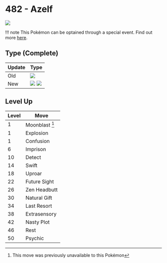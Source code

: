 # 482 - Azelf
![][482]

!!! note
    This Pokémon can be optained through a special event. Find out more [here](../../special_events/#azelf).

## Type (Complete)

Update | Type
---    | ---
Old    | ![][psychic]
New    | ![][psychic]  ![][fairy]

## Level Up

Level | Move
---   | ---
  1   | Moonblast [^1]
  1   | Explosion
  1   | Confusion
  6   | Imprison
 10   | Detect
 14   | Swift
 18   | Uproar
 22   | Future Sight
 26   | Zen Headbutt
 30   | Natural Gift
 34   | Last Resort
 38   | Extrasensory
 42   | Nasty Plot
 46   | Rest
 50   | Psychic




[^1]: This move was previously unavailable to this Pokémon

[482]: ../img/pokemon/482.png
[psychic]: ../img/types/psychic.png
[fairy]: ../img/types/fairy.png
